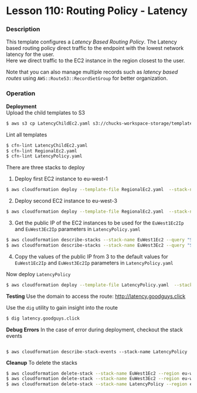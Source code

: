 # Lesson 110: Routing Policy - Latency

### Description

This template configures a _Latency Based Routing Policy_.
The Latency based routing policy direct traffic to the endpoint with the lowest network latency for the user.  
Here we direct traffic to the EC2 instance in the region closest to the user.

Note that you can also manage multiple records such as _latency based routes_ using `AWS::Route53::RecordSetGroup` for better organization.

### Operation

**Deployment**  
Upload the child templates to S3

```bash
$ aws s3 cp LatencyChildEc2.yaml s3://chucks-workspace-storage/templates/LatencyChildEc2.yaml
```

Lint all templates

```bash
$ cfn-lint LatencyChildEc2.yaml
$ cfn-lint RegionalEc2.yaml
$ cfn-lint LatencyPolicy.yaml
```

There are three stacks to deploy

1. Deploy first EC2 instance to eu-west-1

```bash
$ aws cloudformation deploy --template-file RegionalEc2.yaml  --stack-name EuWest1Ec2 --region eu-west-1
```

2. Deploy second EC2 instance to eu-west-3

```bash
$ aws cloudformation deploy --template-file RegionalEc2.yaml  --stack-name EuWest3Ec2 --region eu-west-3
```

3. Get the public IP of the EC2 instances to be used for the `EuWest1Ec2Ip` and `EuWest3Ec2Ip` parameters in `LatencyPolicy.yaml`

```bash
$ aws cloudformation describe-stacks --stack-name EuWest1Ec2 --query "Stacks[0].Outputs" --region eu-west-1 --no-cli-pager
$ aws cloudformation describe-stacks --stack-name EuWest3Ec2 --query "Stacks[0].Outputs" --region eu-west-3 --no-cli-pager
```

4. Copy the values of the public IP from 3 to the default values for `EuWest1Ec2Ip` and `EuWest3Ec2Ip` parameters in `LatencyPolicy.yaml`

Now deploy `LatencyPolicy`

```bash
$ aws cloudformation deploy --template-file LatencyPolicy.yaml  --stack-name LatencyPolicy --region eu-west-2
```

**Testing**
Use the domain to access the route: http://latency.goodguys.click

Use the `dig` utility to gain insight into the route

```bash
$ dig latency.goodguys.click
```

**Debug Errors**
In the case of error during deployment, checkout the stack events

```

$ aws cloudformation describe-stack-events --stack-name LatencyPolicy

```

**Cleanup**
To delete the stacks

```bash
$ aws cloudformation delete-stack --stack-name EuWest1Ec2 --region eu-west-1
$ aws cloudformation delete-stack --stack-name EuWest3Ec2 --region eu-west-3
$ aws cloudformation delete-stack --stack-name LatencyPolicy --region eu-west-2
```
